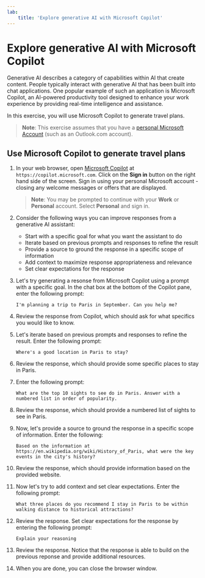 ```yaml
---
lab:
    title: 'Explore generative AI with Microsoft Copilot'
---
```

# Explore generative AI with Microsoft Copilot

Generative AI describes a category of capabilities within AI that create content. People typically interact with generative AI that has been built into chat applications. One popular example of such an application is Microsoft Copilot, an AI-powered productivity tool designed to enhance your work experience by providing real-time intelligence and assistance. 

In this exercise, you will use Microsoft Copilot to generate travel plans.

> **Note**: This exercise assumes that you have a [personal Microsoft Account](https://signup.live.com) (such as an Outlook.com account).

## Use Microsoft Copilot to generate travel plans

1. In your web browser, open [Microsoft Copilot](https://copilot.microsoft.com) at `https://copilot.microsoft.com`. Click on the **Sign in** button on the right hand side of the screen. Sign in using your personal Microsoft account - closing any welcome messages or offers that are displayed.

    >**Note**: You may be prompted to continue with your **Work** or  **Personal** account. Select **Personal** and sign in. 

1. Consider the following ways you can improve responses from a generative AI assistant:
    - Start with a specific goal for what you want the assistant to do
    - Iterate based on previous prompts and responses to refine the result
    - Provide a source to ground the response in a specific scope of information
    - Add context to maximize response appropriateness and relevance
    - Set clear expectations for the response

1. Let's try generating a resonse from Microsoft Copilot using a prompt with a specific goal. In the chat box at the bottom of the Copilot pane, enter the following prompt:

    ```prompt
    I'm planning a trip to Paris in September. Can you help me?
    ```

1. Review the response from Copilot, which should ask for what specifics you would like to know.
 
1. Let's iterate based on previous prompts and responses to refine the result. Enter the following prompt:

    ```prompt
    Where's a good location in Paris to stay? 
    ```

1. Review the response, which should provide some specific places to stay in Paris.

1. Enter the following prompt: 

    ```prompt
    What are the top 10 sights to see do in Paris. Answer with a numbered list in order of popularity.
    ```

1. Review the response, which should provide a numbered list of sights to see in Paris.

1. Now, let's provide a source to ground the response in a specific scope of information. Enter the following: 
    
    ```prompt
    Based on the information at https://en.wikipedia.org/wiki/History_of_Paris, what were the key events in the city's history?
    ```

1. Review the response, which should provide information based on the provided website. 

1. Now let's try to add context and set clear expectations. Enter the following prompt: 

    ```prompt
    What three places do you recommend I stay in Paris to be within walking distance to historical attractions? 
    ```

1. Review the response. Set clear expectations for the response by entering the following prompt: 

    ```prompt
    Explain your reasoning
    ```

1. Review the response. Notice that the response is able to build on the previous reponse and provide additional resources. 

1. When you are done, you can close the browser window. 
